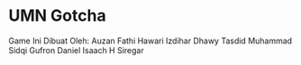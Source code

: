 # UMN Gotcha
Game Ini Dibuat Oleh:
Auzan Fathi Hawari
Izdihar Dhawy Tasdid
Muhammad Sidqi Gufron
Daniel Isaach H Siregar

